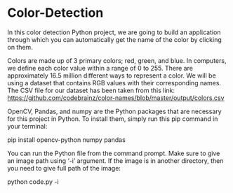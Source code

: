 # Color-Detection
In this color detection Python project, we are going to build an application through which you can automatically get the name of the color by clicking on them.

Colors are made up of 3 primary colors; red, green, and blue. In computers, we define each color value within a range of 0 to 255.
There are approximately 16.5 million different ways to represent a color. 
We will be using a dataset that contains RGB values with their corresponding names. The CSV file for our dataset has been taken from this link: 
https://github.com/codebrainz/color-names/blob/master/output/colors.csv

OpenCV, Pandas, and numpy are the Python packages that are necessary for this project in Python. To install them, simply run this pip command in your terminal:

pip install opencv-python numpy pandas

You can run the Python file from the command prompt. Make sure to give an image path using ‘-i’ argument. If the image is in another directory, then you need to give full path of the image:

  python code.py -i <add your image path here>
